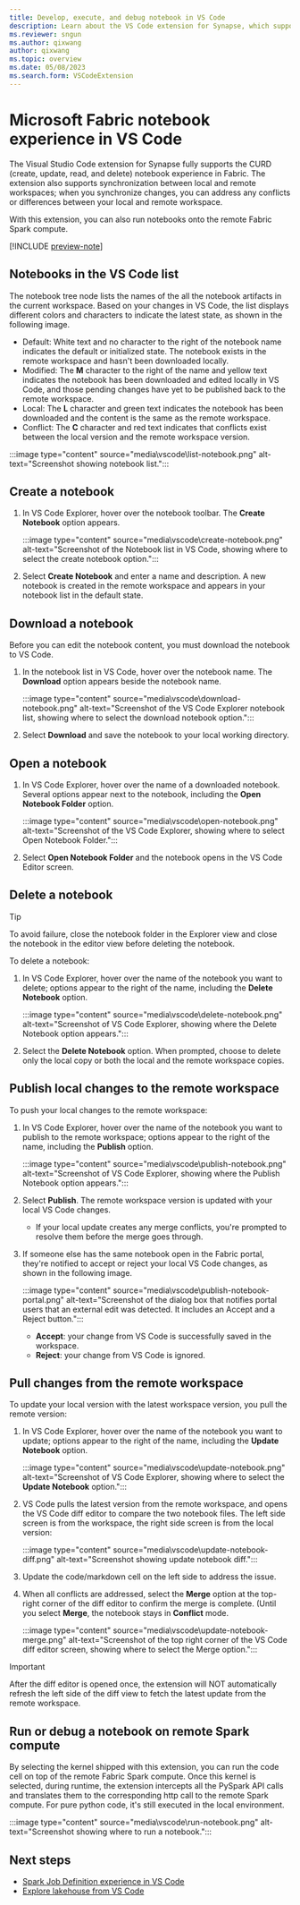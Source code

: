 ```yaml
---
title: Develop, execute, and debug notebook in VS Code
description: Learn about the VS Code extension for Synapse, which supports a pro-developer authoring experience, including running and debugging notebooks.
ms.reviewer: sngun
ms.author: qixwang
author: qixwang
ms.topic: overview
ms.date: 05/08/2023
ms.search.form: VSCodeExtension
---
```


# Microsoft Fabric notebook experience in VS Code

The Visual Studio Code extension for Synapse fully supports the CURD (create, update, read, and delete) notebook experience in Fabric. The extension also supports synchronization between local and remote workspaces; when you synchronize changes, you can address any conflicts or differences between your local and remote workspace.

With this extension, you can also run notebooks onto the remote Fabric Spark compute.

[!INCLUDE [preview-note](../includes/preview-note.md)]

## Notebooks in the VS Code list

The notebook tree node lists the names of the all the notebook artifacts in the current workspace. Based on your changes in VS Code, the list displays different colors and characters to indicate the latest state, as shown in the following image.

- Default: White text and no character to the right of the notebook name indicates the default or initialized state. The notebook exists in the remote workspace and hasn't been downloaded locally.
- Modified: The **M** character to the right of the name and yellow text indicates the notebook has been downloaded and edited locally in VS Code, and those pending changes have yet to be published back to the remote workspace.
- Local: The **L** character and green text indicates the notebook has been downloaded and the content is the same as the remote workspace.
- Conflict: The **C** character and red text indicates that conflicts exist between the local version and the remote workspace version.

:::image type="content" source="media\vscode\list-notebook.png" alt-text="Screenshot showing notebook list.":::

## Create a notebook

1. In VS Code Explorer, hover over the notebook toolbar. The **Create Notebook** option appears.

   :::image type="content" source="media\vscode\create-notebook.png" alt-text="Screenshot of the Notebook list in VS Code, showing where to select the create notebook option.":::

1. Select **Create Notebook** and enter a name and description. A new notebook is created in the remote workspace and appears in your notebook list in the default state.

## Download a notebook

Before you can edit the notebook content, you must download the notebook to VS Code.

1. In the notebook list in VS Code, hover over the notebook name. The **Download** option appears beside the notebook name.

   :::image type="content" source="media\vscode\download-notebook.png" alt-text="Screenshot of the VS Code Explorer notebook list, showing where to select the download notebook option.":::

1. Select **Download** and save the notebook to your local working directory.

## Open a notebook

1. In VS Code Explorer, hover over the name of a downloaded notebook. Several options appear next to the notebook, including the **Open Notebook Folder** option.

   :::image type="content" source="media\vscode\open-notebook.png" alt-text="Screenshot of the VS Code Explorer, showing where to select Open Notebook Folder.":::

1. Select **Open Notebook Folder** and the notebook opens in the VS Code Editor screen.

## Delete a notebook

> [!TIP]
> To avoid failure, close the notebook folder in the Explorer view and close the notebook in the editor view before deleting the notebook.

To delete a notebook:

1. In VS Code Explorer, hover over the name of the notebook you want to delete; options appear to the right of the name, including the **Delete Notebook** option.

   :::image type="content" source="media\vscode\delete-notebook.png" alt-text="Screenshot of VS Code Explorer, showing where the Delete Notebook option appears.":::

1. Select the **Delete Notebook** option. When prompted, choose to delete only the local copy or both the local and the remote workspace copies.

## Publish local changes to the remote workspace

To push your local changes to the remote workspace:

1. In VS Code Explorer, hover over the name of the notebook you want to publish to the remote workspace; options appear to the right of the name, including the **Publish** option.

   :::image type="content" source="media\vscode\publish-notebook.png" alt-text="Screenshot of VS Code Explorer, showing where the Publish Notebook option appears.":::

1. Select **Publish**. The remote workspace version is updated with your local VS Code changes.

   - If your local update creates any merge conflicts, you're prompted to resolve them before the merge goes through.

1. If someone else has the same notebook open in the Fabric portal, they're notified to accept or reject your local VS Code changes, as shown in the following image.

    :::image type="content" source="media\vscode\publish-notebook-portal.png" alt-text="Screenshot of the dialog box that notifies portal users that an external edit was detected. It includes an Accept and a Reject button.":::

   - **Accept**: your change from VS Code is successfully saved in the workspace.
   - **Reject**: your change from VS Code is ignored.

## Pull changes from the remote workspace

To update your local version with the latest workspace version, you pull the remote version:

1. In VS Code Explorer, hover over the name of the notebook you want to update; options appear to the right of the name, including the **Update Notebook** option.

   :::image type="content" source="media\vscode\update-notebook.png" alt-text="Screenshot of VS Code Explorer, showing where to select the **Update Notebook** option.":::

1. VS Code pulls the latest version from the remote workspace, and opens the VS Code diff editor to compare the two notebook files. The left side screen is from the workspace, the right side screen is from the local version:

   :::image type="content" source="media\vscode\update-notebook-diff.png" alt-text="Screenshot showing update notebook diff.":::

1. Update the code/markdown cell on the left side to address the issue.

1. When all conflicts are addressed, select the **Merge** option at the top-right corner of the diff editor to confirm the merge is complete. (Until you select **Merge**, the notebook stays in **Conflict** mode.

    :::image type="content" source="media\vscode\update-notebook-merge.png" alt-text="Screenshot of the top right corner of the VS Code diff editor screen, showing where to select the Merge option.":::

> [!IMPORTANT]
> After the diff editor is opened once, the extension will NOT automatically refresh the left side of the diff view to fetch the latest update from the remote workspace.

## Run or debug a notebook on remote Spark compute

By selecting the kernel shipped with this extension, you can run the code cell on top of the remote Fabric Spark compute. Once this kernel is selected, during runtime, the extension intercepts all the PySpark API calls and translates them to the corresponding http call to the remote Spark compute. For pure python code, it's still executed in the local environment.

:::image type="content" source="media\vscode\run-notebook.png" alt-text="Screenshot showing where to run a notebook.":::

## Next steps

- [Spark Job Definition experience in VS Code](author-sjd-with-vs-code.md)
- [Explore lakehouse from VS Code](explore-lakehouse-with-vs-code.md)
